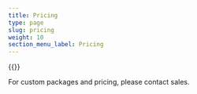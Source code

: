 ```yaml
---
title: Pricing
type: page
slug: pricing
weight: 10
section_menu_label: Pricing
---
```

{{<pricing>}}



For custom packages and pricing, please contact sales.